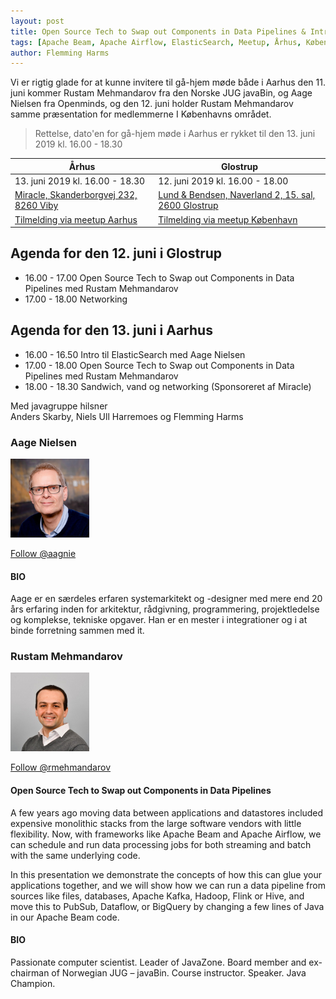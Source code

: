 ```yaml
---
layout: post
title: Open Source Tech to Swap out Components in Data Pipelines & Intro til ElasticSearch
tags: [Apache Beam, Apache Airflow, ElasticSearch, Meetup, Århus, København]
author: Flemming Harms
---
```


Vi er rigtig glade for at kunne invitere til gå-hjem møde både i Aarhus den 11. juni kommer Rustam Mehmandarov fra den Norske JUG javaBin, og Aage Nielsen fra Openminds, og den 12. juni holder Rustam Mehmandarov samme præsentation for medlemmerne I Københavns området.

> Rettelse, dato'en for gå-hjem møde i Aarhus er rykket til den 13\. juni 2019 kl. 16.00 - 18.30


| Århus                                                                  | Glostrup                      |
| --------------------------------------------------------------------------- | ------------------------------ |
| 13\. juni 2019 kl. 16.00 - 18.30                                           | 12\. juni 2019 kl. 16.00 - 18.00 |
| [Miracle, Skanderborgvej 232, 8260 Viby](https://goo.gl/maps/fjfCnK5ige67pviG9) | [Lund & Bendsen, Naverland 2, 15. sal, 2600 Glostrup](https://goo.gl/maps/Z5Z5UvogyCuQg3iJ7)
| [Tilmelding via meetup Aarhus](https://www.meetup.com/Aarhus-Javagruppen-Meetup/events/261858560/) | [Tilmelding via meetup København](https://www.meetup.com/Copenhagen-Javagruppen-Meetup/events/261890386/) |

<!-- more --> 

## Agenda for den 12\. juni i Glostrup 
- 16.00 - 17.00 Open Source Tech to Swap out Components in Data Pipelines med Rustam Mehmandarov
- 17.00 - 18.00 Networking

## Agenda for den 13\. juni i Aarhus 
- 16.00 - 16.50 Intro til ElasticSearch med Aage Nielsen
- 17.00 - 18.00 Open Source Tech to Swap out Components in Data Pipelines med Rustam Mehmandarov
- 18.00 - 18.30 Sandwich, vand og networking (Sponsoreret af Miracle)

Med javagruppe hilsner  
Anders Skarby, Niels Ull Harremoes og Flemming Harms

### Aage Nielsen
<img src="/assets/img/speakers/Aage-Nielsen-openminds.jpg" style="width: 25%;height: auto; margin: 0;padding: 0;">

<a href="https://twitter.com/aagnie?ref_src=twsrc%5Etfw" class="twitter-follow-button" data-show-count="false">Follow @aagnie</a><script async src="https://platform.twitter.com/widgets.js" charset="utf-8"></script>

#### BIO
Aage er en særdeles erfaren systemarkitekt og -designer med mere end 20 års erfaring inden for arkitektur, rådgivning, programmering, projektledelse og komplekse, tekniske opgaver. Han er en mester i integrationer og i at binde forretning sammen med it.

### Rustam Mehmandarov
<img src="/assets/img/speakers/Rustam-Mehmandarov.jpg" style="width: 25%;height: auto; margin: 0;padding: 0;">

<a href="https://twitter.com/rmehmandarov?ref_src=twsrc%5Etfw" class="twitter-follow-button" data-show-count="false">Follow @rmehmandarov</a><script async src="https://platform.twitter.com/widgets.js" charset="utf-8"></script>

#### Open Source Tech to Swap out Components in Data Pipelines

A few years ago moving data between applications and datastores included expensive monolithic stacks from the large software vendors with little flexibility. Now, with frameworks like Apache Beam and Apache Airflow, we can schedule and run data processing jobs for both streaming and batch with the same underlying code.

In this presentation we demonstrate the concepts of how this can glue your applications together, and we will show how we can run a data pipeline from sources like files, databases, Apache Kafka, Hadoop, Flink or  Hive, and move this to PubSub, Dataflow, or BigQuery by changing a few lines of Java in our Apache Beam code.

#### BIO
Passionate computer scientist. Leader of JavaZone. Board member and ex-chairman of Norwegian JUG – javaBin. Course instructor. Speaker. Java Champion.